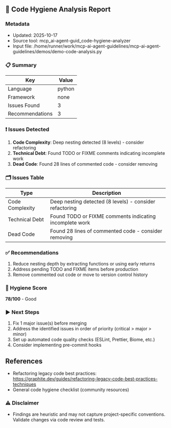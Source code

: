 ## 🧹 Code Hygiene Analysis Report

### Metadata
- Updated: 2025-10-17
- Source tool: mcp_ai-agent-guid_code-hygiene-analyzer
- Input file: /home/runner/work/mcp-ai-agent-guidelines/mcp-ai-agent-guidelines/demos/demo-code-analysis.py

### 📋 Summary
| Key | Value |
|---|---|
| Language | python |
| Framework | none |
| Issues Found | 3 |
| Recommendations | 3 |

### ❗ Issues Detected
1. **Code Complexity**: Deep nesting detected (8 levels) - consider refactoring
2. **Technical Debt**: Found TODO or FIXME comments indicating incomplete work
3. **Dead Code**: Found 28 lines of commented code - consider removing

### 🗂️ Issues Table
| Type | Description |
|---|---|
| Code Complexity | Deep nesting detected (8 levels) - consider refactoring |
| Technical Debt | Found TODO or FIXME comments indicating incomplete work |
| Dead Code | Found 28 lines of commented code - consider removing |


### ✅ Recommendations
1. Reduce nesting depth by extracting functions or using early returns
2. Address pending TODO and FIXME items before production
3. Remove commented out code or move to version control history

### 🧮 Hygiene Score
**78/100** - Good

### ▶️ Next Steps
1. Fix 1 major issue(s) before merging
2. Address the identified issues in order of priority (critical > major > minor)
3. Set up automated code quality checks (ESLint, Prettier, Biome, etc.)
4. Consider implementing pre-commit hooks

## References
- Refactoring legacy code best practices: https://graphite.dev/guides/refactoring-legacy-code-best-practices-techniques
- General code hygiene checklist (community resources)




### ⚠️ Disclaimer
- Findings are heuristic and may not capture project-specific conventions. Validate changes via code review and tests.
